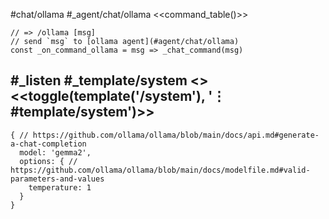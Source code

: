 #chat/ollama #_agent/chat/ollama
<<command_table()>>
```js:js_removed
// => /ollama [msg]
// send `msg` to [ollama agent](#agent/chat/ollama)
const _on_command_ollama = msg => _chat_command(msg)
```
#_listen #_template/system
<<system>> <<toggle(template('/system'), '⋮ #template/system')>>
---
```js:agent
{ // https://github.com/ollama/ollama/blob/main/docs/api.md#generate-a-chat-completion
  model: 'gemma2',
  options: { // https://github.com/ollama/ollama/blob/main/docs/modelfile.md#valid-parameters-and-values
    temperature: 1
  }
}
```
